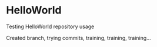 # HelloWorld
Testing HelloWorld repository usage

Created branch, trying commits, training, training, training...
